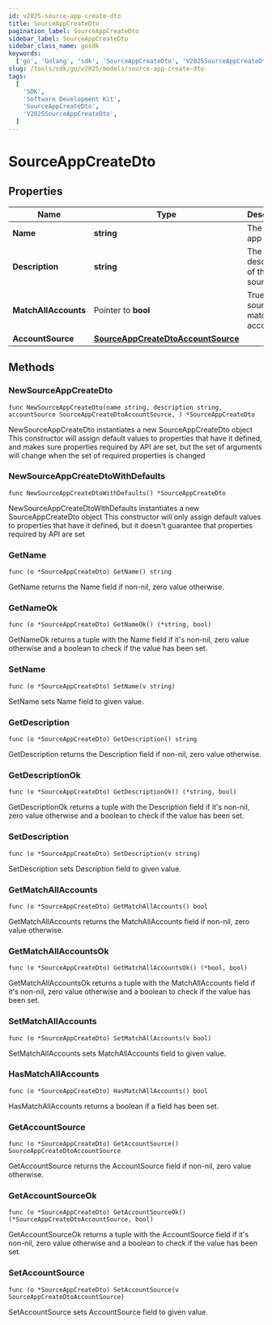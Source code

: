```yaml
---
id: v2025-source-app-create-dto
title: SourceAppCreateDto
pagination_label: SourceAppCreateDto
sidebar_label: SourceAppCreateDto
sidebar_class_name: gosdk
keywords:
  ['go', 'Golang', 'sdk', 'SourceAppCreateDto', 'V2025SourceAppCreateDto']
slug: /tools/sdk/go/v2025/models/source-app-create-dto
tags:
  [
    'SDK',
    'Software Development Kit',
    'SourceAppCreateDto',
    'V2025SourceAppCreateDto',
  ]
---
```


# SourceAppCreateDto

## Properties

| Name | Type | Description | Notes |
| --- | --- | --- | --- |
| **Name** | **string** | The source app name |
| **Description** | **string** | The description of the source app |
| **MatchAllAccounts** | Pointer to **bool** | True if the source app match all accounts | [optional] [default to false] |
| **AccountSource** | [**SourceAppCreateDtoAccountSource**](source-app-create-dto-account-source) |  |

## Methods

### NewSourceAppCreateDto

`func NewSourceAppCreateDto(name string, description string, accountSource SourceAppCreateDtoAccountSource, ) *SourceAppCreateDto`

NewSourceAppCreateDto instantiates a new SourceAppCreateDto object This constructor will assign default values to properties that have it defined, and makes sure properties required by API are set, but the set of arguments will change when the set of required properties is changed

### NewSourceAppCreateDtoWithDefaults

`func NewSourceAppCreateDtoWithDefaults() *SourceAppCreateDto`

NewSourceAppCreateDtoWithDefaults instantiates a new SourceAppCreateDto object This constructor will only assign default values to properties that have it defined, but it doesn't guarantee that properties required by API are set

### GetName

`func (o *SourceAppCreateDto) GetName() string`

GetName returns the Name field if non-nil, zero value otherwise.

### GetNameOk

`func (o *SourceAppCreateDto) GetNameOk() (*string, bool)`

GetNameOk returns a tuple with the Name field if it's non-nil, zero value otherwise and a boolean to check if the value has been set.

### SetName

`func (o *SourceAppCreateDto) SetName(v string)`

SetName sets Name field to given value.

### GetDescription

`func (o *SourceAppCreateDto) GetDescription() string`

GetDescription returns the Description field if non-nil, zero value otherwise.

### GetDescriptionOk

`func (o *SourceAppCreateDto) GetDescriptionOk() (*string, bool)`

GetDescriptionOk returns a tuple with the Description field if it's non-nil, zero value otherwise and a boolean to check if the value has been set.

### SetDescription

`func (o *SourceAppCreateDto) SetDescription(v string)`

SetDescription sets Description field to given value.

### GetMatchAllAccounts

`func (o *SourceAppCreateDto) GetMatchAllAccounts() bool`

GetMatchAllAccounts returns the MatchAllAccounts field if non-nil, zero value otherwise.

### GetMatchAllAccountsOk

`func (o *SourceAppCreateDto) GetMatchAllAccountsOk() (*bool, bool)`

GetMatchAllAccountsOk returns a tuple with the MatchAllAccounts field if it's non-nil, zero value otherwise and a boolean to check if the value has been set.

### SetMatchAllAccounts

`func (o *SourceAppCreateDto) SetMatchAllAccounts(v bool)`

SetMatchAllAccounts sets MatchAllAccounts field to given value.

### HasMatchAllAccounts

`func (o *SourceAppCreateDto) HasMatchAllAccounts() bool`

HasMatchAllAccounts returns a boolean if a field has been set.

### GetAccountSource

`func (o *SourceAppCreateDto) GetAccountSource() SourceAppCreateDtoAccountSource`

GetAccountSource returns the AccountSource field if non-nil, zero value otherwise.

### GetAccountSourceOk

`func (o *SourceAppCreateDto) GetAccountSourceOk() (*SourceAppCreateDtoAccountSource, bool)`

GetAccountSourceOk returns a tuple with the AccountSource field if it's non-nil, zero value otherwise and a boolean to check if the value has been set.

### SetAccountSource

`func (o *SourceAppCreateDto) SetAccountSource(v SourceAppCreateDtoAccountSource)`

SetAccountSource sets AccountSource field to given value.
